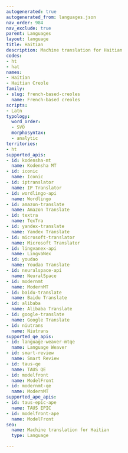 ```yaml
---
autogenerated: true
autogenerated_from: languages.json
nav_order: 984
nav_exclude: true
parent: Languages
layout: language
title: Haitian
description: Machine translation for Haitian
codes:
- ht
- hat
names:
- Haitian
- Haitian Creole
family:
- slug: french-based-creoles
  name: French-based creoles
scripts:
- Latn
typology:
  word_order:
  - SVO
  morphosyntax:
  - analytic
territories:
- ht
supported_apis:
- id: kodensha-mt
  name: Kodensha MT
- id: iconic
  name: Iconic
- id: iptranslator
  name: IP Translator
- id: wordlingo-api
  name: Wordlingo
- id: amazon-translate
  name: Amazon Translate
- id: textra
  name: TexTra
- id: yandex-translate
  name: Yandex Translate
- id: microsoft-translator
  name: Microsoft Translator
- id: lingvanex-api
  name: LingvaNex
- id: youdao
  name: Youdao Translate
- id: neuralspace-api
  name: NeuralSpace
- id: modernmt
  name: ModernMT
- id: baidu-translate
  name: Baidu Translate
- id: alibaba
  name: Alibaba Translate
- id: google-translate
  name: Google Translate
- id: niutrans
  name: Niutrans
supported_qe_apis:
- id: language-weaver-mtqe
  name: Language Weaver
- id: smart-review
  name: Smart Review
- id: taus-qe
  name: TAUS QE
- id: modelfront
  name: ModelFront
- id: modernmt-qe
  name: ModernMT
supported_ape_apis:
- id: taus-epic-ape
  name: TAUS EPIC
- id: modelfront-ape
  name: ModelFront
seo:
  name: Machine translation for Haitian
  type: Language

---
```


